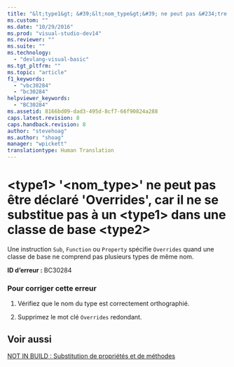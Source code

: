```yaml
---
title: "&lt;type1&gt; &#39;&lt;nom_type&gt;&#39; ne peut pas &#234;tre d&#233;clar&#233; &#39;Overrides&#39;, car il ne se substitue pas &#224; un &lt;type1&gt; dans une classe de base &lt;type2&gt; | Microsoft Docs"
ms.custom: ""
ms.date: "10/29/2016"
ms.prod: "visual-studio-dev14"
ms.reviewer: ""
ms.suite: ""
ms.technology: 
  - "devlang-visual-basic"
ms.tgt_pltfrm: ""
ms.topic: "article"
f1_keywords: 
  - "vbc30284"
  - "bc30284"
helpviewer_keywords: 
  - "BC30284"
ms.assetid: 8166bd09-dad3-495d-8cf7-66f90824a288
caps.latest.revision: 8
caps.handback.revision: 8
author: "stevehoag"
ms.author: "shoag"
manager: "wpickett"
translationtype: Human Translation
---
```

# &lt;type1&gt; &#39;&lt;nom_type&gt;&#39; ne peut pas &#234;tre d&#233;clar&#233; &#39;Overrides&#39;, car il ne se substitue pas &#224; un &lt;type1&gt; dans une classe de base &lt;type2&gt;
Une instruction `Sub`, `Function` ou `Property` spécifie `Overrides` quand une classe de base ne comprend pas plusieurs types de même nom.  
  
 **ID d’erreur :** BC30284  
  
### Pour corriger cette erreur  
  
1.  Vérifiez que le nom du type est correctement orthographié.  
  
2.  Supprimez le mot clé `Overrides` redondant.  
  
## Voir aussi  
 [NOT IN BUILD : Substitution de propriétés et de méthodes](http://msdn.microsoft.com/fr-fr/2167e8f5-1225-4b13-9ebd-02591ba90213)